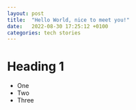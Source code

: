 ```yaml
---
layout: post
title:  "Hello World, nice to meet you!"
date:   2022-08-30 17:25:12 +0100
categories: tech stories
---
```

# Heading 1

 - One 
 - Two
 - Three